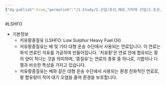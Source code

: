 ```yaml
---
{"dg-publish":true,"permalink":"/1.Study/2.산업/조선,해운,기자재 산업/1.조선,기자재/INFO_조선/LSHFO/","created":"2024-11-20T21:02:29.278+09:00","updated":"2025-06-26T17:02:01.881+09:00"}
---
```


#LSHFO

- 기본정보
	- 저유황중질유 (LSHFO: Low Sulphur Heavy Fuel Oil)
	- 저유황중질유는 배 및 기타 대형 운송 수단에서 사용되는 연료입니다. 이 연료는 화석 연료인 석유를 가공하여 만들어집니다. '저유황'은 연료 안에 함유되는 황의 양이 적다는 것을 의미하며, '중질유'는 연료의 종류 중 하나로, 기름이나 디젤과 비슷한 특성을 가지고 있습니다.
	- 저유황중질유는 배와 같은 대형 운송 수단에서 사용되는 환경 친화적인 연료로, 황 함유량이 적어 대기 오염을 줄여 환경을 보호합니다.

